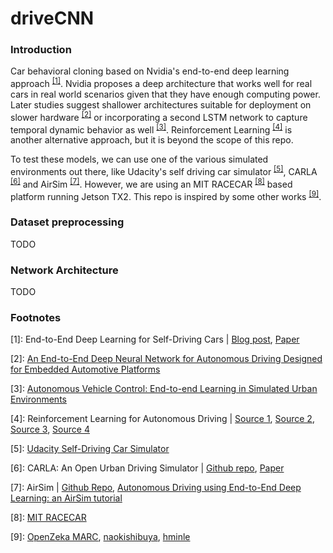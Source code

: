# driveCNN
### Introduction
Car behavioral cloning based on Nvidia's end-to-end deep learning approach <sup>[\[1\]](#fn1)</sup>. Nvidia proposes a deep architecture that works well for real cars in real world scenarios given that they have enough computing power. Later studies suggest shallower architectures suitable for deployment on slower hardware <sup>[\[2\]](#fn2)</sup> or incorporating a second LSTM network to capture temporal dynamic behavior as well <sup>[\[3\]](#fn3)</sup>. Reinforcement Learning <sup>[\[4\]](#fn4)</sup> is another alternative approach, but it is beyond the scope of this repo.

To test these models, we can use one of the various simulated environments out there, like Udacity's self driving car simulator <sup>[\[5\]](#fn5)</sup>, CARLA <sup>[\[6\]](#fn6)</sup> and AirSim <sup>[\[7\]](#fn7)</sup>. However, we are using an MIT RACECAR <sup>[\[8\]](#fn8)</sup> based platform running Jetson TX2. This repo is inspired by some other works <sup>[\[9\]](#fn9)</sup>.

### Dataset preprocessing
TODO

### Network Architecture
TODO

### Footnotes
<a name="fn1">[1]</a>: End-to-End Deep Learning for Self-Driving Cars | [Blog post](https://devblogs.nvidia.com/deep-learning-self-driving-cars/), [Paper](https://arxiv.org/abs/1604.07316)

<a name="fn2">[2]</a>: [An End-to-End Deep Neural Network for Autonomous Driving Designed for Embedded Automotive Platforms](https://www.ncbi.nlm.nih.gov/pmc/articles/PMC6539483/)

<a name="fn3">[3]</a>: [Autonomous Vehicle Control: End-to-end Learning in Simulated Urban Environments](https://arxiv.org/abs/1905.06712)

<a name="fn4">[4]</a>: Reinforcement Learning for Autonomous Driving | [Source 1](https://github.com/microsoft/AutonomousDrivingCookbook/tree/master/DistributedRL), [Source 2](https://pdfs.semanticscholar.org/0044/0fbe53b0b099a7fa1a4714caf401c8663019.pdf), [Source 3](https://web.stanford.edu/~anayebi/projects/CS_239_Final_Project_Writeup.pdf), [Source 4](https://arxiv.org/abs/1804.06264)

<a name="fn5">[5]</a>: [Udacity Self-Driving Car Simulator](https://github.com/udacity/self-driving-car-sim)

<a name="fn6">[6]</a>: CARLA: An Open Urban Driving Simulator | [Github repo](https://github.com/carla-simulator/carla), [Paper](https://arxiv.org/abs/1711.03938/)

<a name="fn7">[7]</a>: AirSim | [Github Repo](https://github.com/Microsoft/AirSim), [Autonomous Driving using End-to-End Deep Learning: an AirSim tutorial](https://github.com/microsoft/AutonomousDrivingCookbook/tree/master/AirSimE2EDeepLearning)

<a name="fn8">[8]</a>: [MIT RACECAR](https://mit-racecar.github.io/)

<a name="fn9">[9]</a>: [OpenZeka MARC](https://github.com/openzeka/marc), [naokishibuya](https://github.com/naokishibuya/car-behavioral-cloning/), [hminle](https://github.com/hminle/car-behavioral-cloning-with-pytorch/)
